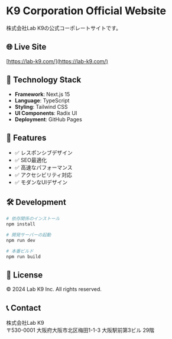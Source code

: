 # K9 Corporation Official Website

株式会社Lab K9の公式コーポレートサイトです。

## 🌐 Live Site

[https://lab-k9.com/](https://lab-k9.com/)

## 🚀 Technology Stack

- **Framework**: Next.js 15
- **Language**: TypeScript
- **Styling**: Tailwind CSS
- **UI Components**: Radix UI
- **Deployment**: GitHub Pages

## 📝 Features

- ✅ レスポンシブデザイン
- ✅ SEO最適化
- ✅ 高速なパフォーマンス
- ✅ アクセシビリティ対応
- ✅ モダンなUIデザイン

## 🛠️ Development

```bash
# 依存関係のインストール
npm install

# 開発サーバーの起動
npm run dev

# 本番ビルド
npm run build
```

## 📄 License

© 2024 Lab K9 Inc. All rights reserved.

## 📞 Contact

株式会社Lab K9  
〒530-0001 大阪府大阪市北区梅田1-1-3 大阪駅前第3ビル 29階 